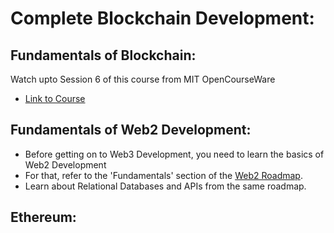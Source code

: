 # Complete Blockchain Development:

## Fundamentals of Blockchain:

Watch upto Session 6 of this course from MIT OpenCourseWare
- [Link to Course](https://ocw.mit.edu/courses/15-s12-blockchain-and-money-fall-2018/video_galleries/video-lectures/)

## Fundamentals of Web2 Development:

- Before getting on to Web3 Development, you need to learn the basics of Web2 Development
- For that, refer to the 'Fundamentals' section of the [Web2 Roadmap](https://bit.ly/3NDRzXe).
- Learn about Relational Databases and APIs from the same roadmap.

## Ethereum:
